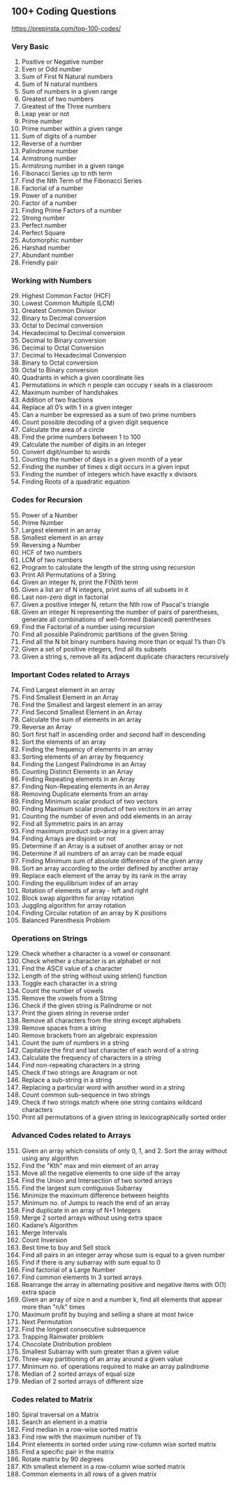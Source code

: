 ## 100+ Coding Questions

https://prepinsta.com/top-100-codes/

### Very Basic

1. Positive or Negative number
2. Even or Odd number
3. Sum of First N Natural numbers
4. Sum of N natural numbers
5. Sum of numbers in a given range
6. Greatest of two numbers
7. Greatest of the Three numbers
8. Leap year or not
9. Prime number
10. Prime number within a given range
11. Sum of digits of a number
12. Reverse of a number
13. Palindrome number
14. Armstrong number
15. Armstrong number in a given range
16. Fibonacci Series up to nth term
17. Find the Nth Term of the Fibonacci Series
18. Factorial of a number
19. Power of a number
20. Factor of a number
21. Finding Prime Factors of a number
22. Strong number
23. Perfect number
24. Perfect Square
25. Automorphic number
26. Harshad number
27. Abundant number
28. Friendly pair

### Working with Numbers

29. Highest Common Factor (HCF)
30. Lowest Common Multiple (LCM)
31. Greatest Common Divisor
32. Binary to Decimal conversion
33. Octal to Decimal conversion
34. Hexadecimal to Decimal conversion
35. Decimal to Binary conversion
36. Decimal to Octal Conversion
37. Decimal to Hexadecimal Conversion
38. Binary to Octal conversion
39. Octal to Binary conversion
40. Quadrants in which a given coordinate lies
41. Permutations in which n people can occupy r seats in a classroom
42. Maximum number of handshakes
43. Addition of two fractions
44. Replace all 0’s with 1 in a given integer
45. Can a number be expressed as a sum of two prime numbers
46. Count possible decoding of a given digit sequence
47. Calculate the area of a circle
48. Find the prime numbers between 1 to 100
49. Calculate the number of digits in an integer
50. Convert digit/number to words
51. Counting the number of days in a given month of a year
52. Finding the number of times x digit occurs in a given input
53. Finding the number of integers which have exactly x divisors
54. Finding Roots of a quadratic equation

### Codes for Recursion

55. Power of a Number
56. Prime Number
57. Largest element in an array
58. Smallest element in an array
59. Reversing a Number
60. HCF of two numbers
61. LCM of two numbers
62. Program to calculate the length of the string using recursion
63. Print All Permutations of a String
64. Given an integer N, print the F(N)th term
65. Given a list arr of N integers, print sums of all subsets in it
66. Last non-zero digit in factorial
67. Given a positive integer N, return the Nth row of Pascal's triangle
68. Given an integer N representing the number of pairs of parentheses, generate all combinations of well-formed (balanced) parentheses
69. Find the Factorial of a number using recursion
70. Find all possible Palindromic partitions of the given String
71. Find all the N bit binary numbers having more than or equal 1’s than 0’s
72. Given a set of positive integers, find all its subsets
73. Given a string s, remove all its adjacent duplicate characters recursively

### Important Codes related to Arrays

74. Find Largest element in an array
75. Find Smallest Element in an Array
76. Find the Smallest and largest element in an array
77. Find Second Smallest Element in an Array
78. Calculate the sum of elements in an array
79. Reverse an Array
80. Sort first half in ascending order and second half in descending
81. Sort the elements of an array
82. Finding the frequency of elements in an array
83. Sorting elements of an array by frequency
84. Finding the Longest Palindrome in an Array
85. Counting Distinct Elements in an Array
86. Finding Repeating elements in an Array
87. Finding Non-Repeating elements in an Array
88. Removing Duplicate elements from an array
89. Finding Minimum scalar product of two vectors
90. Finding Maximum scalar product of two vectors in an array
91. Counting the number of even and odd elements in an array
92. Find all Symmetric pairs in an array
93. Find maximum product sub-array in a given array
94. Finding Arrays are disjoint or not
95. Determine if an Array is a subset of another array or not
96. Determine if all numbers of an array can be made equal
97. Finding Minimum sum of absolute difference of the given array
98. Sort an array according to the order defined by another array
99. Replace each element of the array by its rank in the array
100.  Finding the equilibrium index of an array
101.  Rotation of elements of array - left and right
102.  Block swap algorithm for array rotation
103.  Juggling algorithm for array rotation
104.  Finding Circular rotation of an array by K positions
105.  Balanced Parenthesis Problem

### Operations on Strings

129. Check whether a character is a vowel or consonant
130. Check whether a character is an alphabet or not
131. Find the ASCII value of a character
132. Length of the string without using strlen() function
133. Toggle each character in a string
134. Count the number of vowels
135. Remove the vowels from a String
136. Check if the given string is Palindrome or not
137. Print the given string in reverse order
138. Remove all characters from the string except alphabets
139. Remove spaces from a string
140. Remove brackets from an algebraic expression
141. Count the sum of numbers in a string
142. Capitalize the first and last character of each word of a string
143. Calculate the frequency of characters in a string
144. Find non-repeating characters in a string
145. Check if two strings are Anagram or not
146. Replace a sub-string in a string
147. Replacing a particular word with another word in a string
148. Count common sub-sequence in two strings
149. Check if two strings match where one string contains wildcard characters
150. Print all permutations of a given string in lexicographically sorted order

### Advanced Codes related to Arrays

151. Given an array which consists of only 0, 1, and 2. Sort the array without using any algorithm
152. Find the "Kth" max and min element of an array
153. Move all the negative elements to one side of the array
154. Find the Union and Intersection of two sorted arrays
155. Find the largest sum contiguous Subarray
156. Minimize the maximum difference between heights
157. Minimum no. of Jumps to reach the end of an array
158. Find duplicate in an array of N+1 Integers
159. Merge 2 sorted arrays without using extra space
160. Kadane’s Algorithm
161. Merge Intervals
162. Count Inversion
163. Best time to buy and Sell stock
164. Find all pairs in an integer array whose sum is equal to a given number
165. Find if there is any subarray with sum equal to 0
166. Find factorial of a Large Number
167. Find common elements In 3 sorted arrays
168. Rearrange the array in alternating positive and negative items with O(1) extra space
169. Given an array of size n and a number k, find all elements that appear more than "n/k" times
170. Maximum profit by buying and selling a share at most twice
171. Next Permutation
172. Find the longest consecutive subsequence
173. Trapping Rainwater problem
174. Chocolate Distribution problem
175. Smallest Subarray with sum greater than a given value
176. Three-way partitioning of an array around a given value
177. Minimum no. of operations required to make an array palindrome
178. Median of 2 sorted arrays of equal size
179. Median of 2 sorted arrays of different size

### Codes related to Matrix

180. Spiral traversal on a Matrix
181. Search an element in a matrix
182. Find median in a row-wise sorted matrix
183. Find row with the maximum number of 1’s
184. Print elements in sorted order using row-column wise sorted matrix
185. Find a specific pair in the matrix
186. Rotate matrix by 90 degrees
187. Kth smallest element in a row-column wise sorted matrix
188. Common elements in all rows of a given matrix
